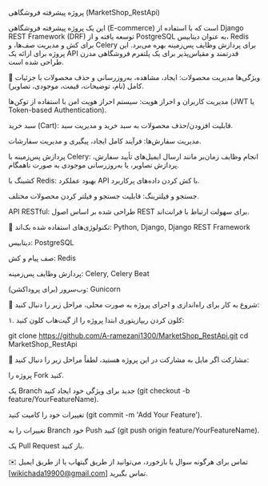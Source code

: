 پروژه پیشرفته فروشگاهی (MarketShop_RestApi)

این یک پروژه پیشرفته فروشگاهی (E-commerce) است که با استفاده از Django REST Framework (DRF) توسعه یافته و از PostgreSQL به عنوان
دیتابیس، Redis برای کش و مدیریت صف‌ها، و Celery برای پردازش وظایف پس‌زمینه بهره می‌برد. این پروژه برای ارائه یک API قدرتمند و مقیاس‌پذیر برای یک 
پلتفرم فروشگاهی مدرن طراحی شده است.


🌟 ویژگی‌ها
مدیریت محصولات: ایجاد، مشاهده، به‌روزرسانی و حذف محصولات با جزئیات کامل (نام، توضیحات، قیمت، موجودی، تصاویر).

مدیریت کاربران و احراز هویت: سیستم احراز هویت امن با استفاده از توکن‌ها (JWT یا Token-based Authentication).

سبد خرید (Cart): قابلیت افزودن/حذف محصولات به سبد خرید و مدیریت سبد.

مدیریت سفارش‌ها: فرآیند کامل ایجاد، پیگیری و مدیریت سفارشات.

پردازش پس‌زمینه با Celery: انجام وظایف زمان‌بر مانند ارسال ایمیل‌های تأیید سفارش، پردازش تصاویر، یا به‌روزرسانی موجودی به صورت ناهمگام.

کشینگ با Redis: بهبود عملکرد API با کش کردن داده‌های پرکاربرد.

جستجو و فیلترینگ: قابلیت جستجو و فیلتر کردن محصولات مختلف.

API RESTful: طراحی شده بر اساس اصول REST برای سهولت ارتباط با فرانت‌اند.



🚀 تکنولوژی‌های استفاده شده
بک‌اند: Python, Django, Django REST Framework

دیتابیس: PostgreSQL

صف پیام و کش: Redis

پردازش وظایف پس‌زمینه: Celery, Celery Beat

وب‌سرور (برای پروداکشن): Gunicorn



🏁 شروع به کار
برای راه‌اندازی و اجرای پروژه به صورت محلی، مراحل زیر را دنبال کنید:

۱. کلون کردن ریپازیتوری
ابتدا پروژه را از گیت‌هاب کلون کنید:

git clone https://github.com/A-ramezani1300/MarketShop_RestApi.git
cd MarketShop_RestApi



🤝 مشارکت
اگر مایل به مشارکت در این پروژه هستید، لطفاً مراحل زیر را دنبال کنید:

پروژه را Fork کنید.

یک Branch جدید برای ویژگی خود ایجاد کنید (git checkout -b feature/YourFeatureName).

تغییرات خود را کامیت کنید (git commit -m 'Add Your Feature').

تغییرات را به Branch خود Push کنید (git push origin feature/YourFeatureName).

یک Pull Request باز کنید.



✉️ تماس
برای هرگونه سوال یا بازخورد، می‌توانید از طریق گیتهاب یا از طریق ایمیل [wikichada19900@gmail.com] تماس بگیرید.

